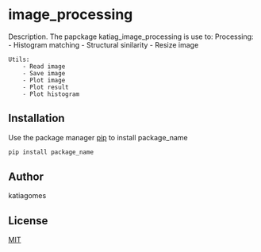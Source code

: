 # image_processing

Description.
The papckage katiag_image_processing is use to:
    Processing:
        - Histogram matching
        - Structural sinilarity
        - Resize image

    Utils:
        - Read image
        - Save image
        - Plot image
        - Plot result
        - Plot histogram


## Installation

Use the package manager [pip](https://pip.pypa.io/en/stable/) to install package_name
```bash
pip install package_name
```


## Author
katiagomes

## License
[MIT](https://choosealicense.com/licenses/mit/)